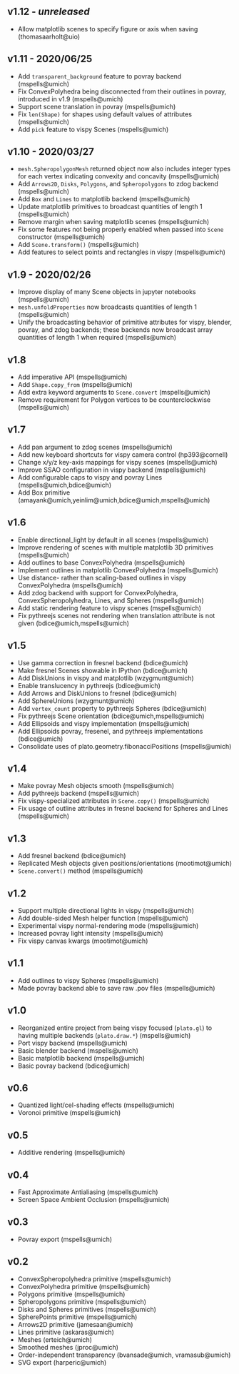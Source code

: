 ## v1.12 - *unreleased*

- Allow matplotlib scenes to specify figure or axis when saving (thomasaarholt@uio)

## v1.11 - 2020/06/25

- Add `transparent_background` feature to povray backend (mspells@umich)
- Fix ConvexPolyhedra being disconnected from their outlines in povray, introduced in v1.9 (mspells@umich)
- Support scene translation in povray (mspells@umich)
- Fix `len(Shape)` for shapes using default values of attributes (mspells@umich)
- Add `pick` feature to vispy Scenes (mspells@umich)

## v1.10 - 2020/03/27

- `mesh.SpheropolygonMesh` returned object now also includes integer types for each vertex indicating convexity and concavity (mspells@umich)
- Add `Arrows2D`, `Disks`, `Polygons`, and `Spheropolygons` to zdog backend (mspells@umich)
- Add `Box` and `Lines` to matplotlib backend (mspells@umich)
- Update matplotlib primitives to broadcast quantities of length 1 (mspells@umich)
- Remove margin when saving matplotlib scenes (mspells@umich)
- Fix some features not being properly enabled when passed into `Scene` constructor (mspells@umich)
- Add `Scene.transform()` (mspells@umich)
- Add features to select points and rectangles in vispy (mspells@umich)

## v1.9 - 2020/02/26

- Improve display of many Scene objects in jupyter notebooks (mspells@umich)
- `mesh.unfoldProperties` now broadcasts quantities of length 1 (mspells@umich)
- Unify the broadcasting behavior of primitive attributes for vispy, blender, povray, and zdog backends; these backends now broadcast array quantities of length 1 when required (mspells@umich)

## v1.8

- Add imperative API (mspells@umich)
- Add `Shape.copy_from` (mspells@umich)
- Add extra keyword arguments to `Scene.convert` (mspells@umich)
- Remove requirement for Polygon vertices to be counterclockwise (mspells@umich)

## v1.7

- Add pan argument to zdog scenes (mspells@umich)
- Add new keyboard shortcuts for vispy camera control (hp393@cornell)
- Change x/y/z key-axis mappings for vispy scenes (mspells@umich)
- Improve SSAO configuration in vispy backend (mspells@umich)
- Add configurable caps to vispy and povray Lines (mspells@umich,bdice@umich)
- Add Box primitive (amayank@umich,yeinlim@umich,bdice@umich,mspells@umich)

## v1.6

- Enable directional_light by default in all scenes (mspells@umich)
- Improve rendering of scenes with multiple matplotlib 3D primitives (mspells@umich)
- Add outlines to base ConvexPolyhedra (mspells@umich)
- Implement outlines in matplotlib ConvexPolyhedra (mspells@umich)
- Use distance- rather than scaling-based outlines in vispy ConvexPolyhedra (mspells@umich)
- Add zdog backend with support for ConvexPolyhedra, ConvexSpheropolyhedra, Lines, and Spheres (mspells@umich)
- Add static rendering feature to vispy scenes (mspells@umich)
- Fix pythreejs scenes not rendering when translation attribute is not given (bdice@umich,mspells@umich)

## v1.5

- Use gamma correction in fresnel backend (bdice@umich)
- Make fresnel Scenes showable in IPython (bdice@umich)
- Add DiskUnions in vispy and matplotlib (wzygmunt@umich)
- Enable translucency in pythreejs (bdice@umich)
- Add Arrows and DiskUnions to fresnel (bdice@umich)
- Add SphereUnions (wzygmunt@umich)
- Add `vertex_count` property to pythreejs Spheres (bdice@umich)
- Fix pythreejs Scene orientation (bdice@umich,mspells@umich)
- Add Ellipsoids and vispy implementation (mspells@umich)
- Add Ellipsoids povray, fresenel, and pythreejs implementations (bdice@umich)
- Consolidate uses of plato.geometry.fibonacciPositions (mspells@umich)

## v1.4

- Make povray Mesh objects smooth (mspells@umich)
- Add pythreejs backend (mspells@umich)
- Fix vispy-specialized attributes in `Scene.copy()` (mspells@umich)
- Fix usage of outline attributes in fresnel backend for Spheres and Lines (mspells@umich)

## v1.3

- Add fresnel backend (bdice@umich)
- Replicated Mesh objects given positions/orientations (mootimot@umich)
- `Scene.convert()` method (mspells@umich)

## v1.2

- Support multiple directional lights in vispy (mspells@umich)
- Add double-sided Mesh helper function (mspells@umich)
- Experimental vispy normal-rendering mode (mspells@umich)
- Increased povray light intensity (mspells@umich)
- Fix vispy canvas kwargs (mootimot@umich)

## v1.1

- Add outlines to vispy Spheres (mspells@umich)
- Made povray backend able to save raw .pov files (mspells@umich)

## v1.0

- Reorganized entire project from being vispy focused (`plato.gl`) to having multiple backends (`plato.draw.*`) (mspells@umich)
- Port vispy backend (mspells@umich)
- Basic blender backend (mspells@umich)
- Basic matplotlib backend (mspells@umich)
- Basic povray backend (bdice@umich)

## v0.6

- Quantized light/cel-shading effects (mspells@umich)
- Voronoi primitive (mspells@umich)

## v0.5

- Additive rendering (mspells@umich)

## v0.4

- Fast Approximate Antialiasing (mspells@umich)
- Screen Space Ambient Occlusion (mspells@umich)

## v0.3

- Povray export (mspells@umich)

## v0.2

- ConvexSpheropolyhedra primitive (mspells@umich)
- ConvexPolyhedra primitive (mspells@umich)
- Polygons primitive (mspells@umich)
- Spheropolygons primitive (mspells@umich)
- Disks and Spheres primitives (mspells@umich)
- SpherePoints primitive (mspells@umich)
- Arrows2D primitive (jamesaan@umich)
- Lines primitive (askaras@umich)
- Meshes (erteich@umich)
- Smoothed meshes (jproc@umich)
- Order-independent transparency (bvansade@umich, vramasub@umich)
- SVG export (harperic@umich)
